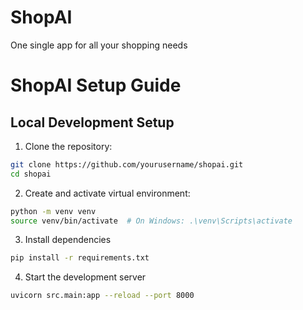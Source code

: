 # ShopAI
One single app for all your shopping needs

# ShopAI Setup Guide

## Local Development Setup

1. Clone the repository:
```bash
git clone https://github.com/yourusername/shopai.git
cd shopai
```

2. Create and activate virtual environment:
```bash
python -m venv venv
source venv/bin/activate  # On Windows: .\venv\Scripts\activate
```
3. Install dependencies
```bash
pip install -r requirements.txt
```
4. Start the development server
```bash
uvicorn src.main:app --reload --port 8000
```